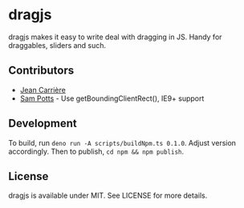 # dragjs

dragjs makes it easy to write deal with dragging in JS. Handy for draggables, sliders and such.

## Contributors

* [Jean Carrière](https://github.com/JeanCarriere)
* [Sam Potts](https://github.com/SamPotts) - Use getBoundingClientRect(), IE9+ support

## Development

To build, run `deno run -A scripts/buildNpm.ts 0.1.0`. Adjust version accordingly. Then to publish, `cd npm && npm publish`.

## License

dragjs is available under MIT. See LICENSE for more details.
